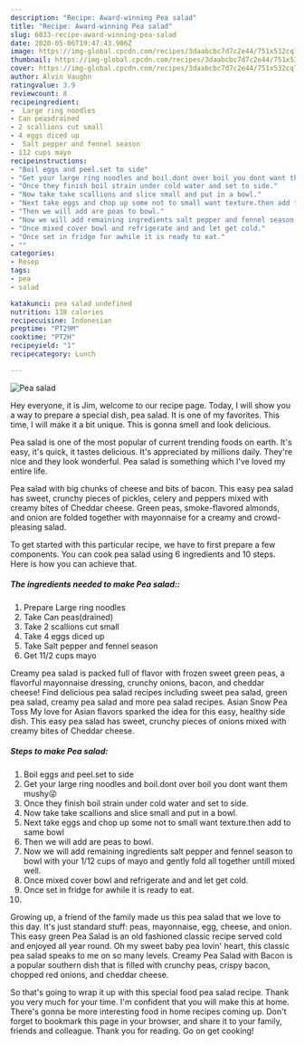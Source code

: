 ```yaml
---
description: "Recipe: Award-winning Pea salad"
title: "Recipe: Award-winning Pea salad"
slug: 6033-recipe-award-winning-pea-salad
date: 2020-05-06T19:47:43.906Z
image: https://img-global.cpcdn.com/recipes/3daabcbc7d7c2e44/751x532cq70/pea-salad-recipe-main-photo.jpg
thumbnail: https://img-global.cpcdn.com/recipes/3daabcbc7d7c2e44/751x532cq70/pea-salad-recipe-main-photo.jpg
cover: https://img-global.cpcdn.com/recipes/3daabcbc7d7c2e44/751x532cq70/pea-salad-recipe-main-photo.jpg
author: Alvin Vaughn
ratingvalue: 3.9
reviewcount: 8
recipeingredient:
-  Large ring noodles
- Can peasdrained
- 2 scallions cut small
- 4 eggs diced up
-  Salt pepper and fennel season
- 112 cups mayo
recipeinstructions:
- "Boil eggs and peel.set to side"
- "Get your large ring noodles and boil.dont over boil you dont want them mushy😜"
- "Once they finish boil strain under cold water and set to side."
- "Now take take scallions and slice small and put in a bowl."
- "Next take eggs and chop up some not to small want texture.then add to same bowl"
- "Then we will add are peas to bowl."
- "Now we will add remaining ingredients salt pepper and fennel season to bowl with your 1/12 cups of mayo and gently fold all together untill mixed well."
- "Once mixed cover bowl and refrigerate and and let get cold."
- "Once set in fridge for awhile it is ready to eat."
- ""
categories:
- Resep
tags:
- pea
- salad

katakunci: pea salad undefined
nutrition: 138 calories
recipecuisine: Indonesian
preptime: "PT29M"
cooktime: "PT2H"
recipeyield: "1"
recipecategory: Lunch

---
```



![Pea salad](https://img-global.cpcdn.com/recipes/3daabcbc7d7c2e44/751x532cq70/pea-salad-recipe-main-photo.jpg)

Hey everyone, it is Jim, welcome to our recipe page. Today, I will show you a way to prepare a special dish, pea salad. It is one of my favorites. This time, I will make it a bit unique. This is gonna smell and look delicious.

Pea salad is one of the most popular of current trending foods on earth. It's easy, it's quick, it tastes delicious. It's appreciated by millions daily. They're nice and they look wonderful. Pea salad is something which I've loved my entire life.

Pea salad with big chunks of cheese and bits of bacon. This easy pea salad has sweet, crunchy pieces of pickles, celery and peppers mixed with creamy bites of Cheddar cheese. Green peas, smoke-flavored almonds, and onion are folded together with mayonnaise for a creamy and crowd-pleasing salad.


To get started with this particular recipe, we have to first prepare a few components. You can cook pea salad using 6 ingredients and 10 steps. Here is how you can achieve that.

##### The ingredients needed to make Pea salad::

1. Prepare  Large ring noodles
1. Take Can peas(drained)
1. Take 2 scallions cut small
1. Take 4 eggs diced up
1. Take  Salt pepper and fennel season
1. Get 11/2 cups mayo


Creamy pea salad is packed full of flavor with frozen sweet green peas, a flavorful mayonnaise dressing, crunchy onions, bacon, and cheddar cheese! Find delicious pea salad recipes including sweet pea salad, green pea salad, creamy pea salad and more pea salad recipes. Asian Snow Pea Toss My love for Asian flavors sparked the idea for this easy, healthy side dish. This easy pea salad has sweet, crunchy pieces of onions mixed with creamy bites of Cheddar cheese. 

##### Steps to make Pea salad:

1. Boil eggs and peel.set to side
1. Get your large ring noodles and boil.dont over boil you dont want them mushy😜
1. Once they finish boil strain under cold water and set to side.
1. Now take take scallions and slice small and put in a bowl.
1. Next take eggs and chop up some not to small want texture.then add to same bowl
1. Then we will add are peas to bowl.
1. Now we will add remaining ingredients salt pepper and fennel season to bowl with your 1/12 cups of mayo and gently fold all together untill mixed well.
1. Once mixed cover bowl and refrigerate and and let get cold.
1. Once set in fridge for awhile it is ready to eat.
1. 


Growing up, a friend of the family made us this pea salad that we love to this day. It&#39;s just standard stuff: peas, mayonnaise, egg, cheese, and onion. This easy green Pea Salad is an old fashioned classic recipe served cold and enjoyed all year round. Oh my sweet baby pea lovin&#39; heart, this classic pea salad speaks to me on so many levels. Creamy Pea Salad with Bacon is a popular southern dish that is filled with crunchy peas, crispy bacon, chopped red onions, and cheddar cheese. 

So that's going to wrap it up with this special food pea salad recipe. Thank you very much for your time. I'm confident that you will make this at home. There's gonna be more interesting food in home recipes coming up. Don't forget to bookmark this page in your browser, and share it to your family, friends and colleague. Thank you for reading. Go on get cooking!
